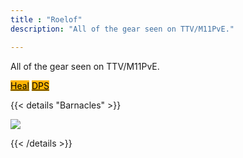 ```yaml
---
title : "Roelof"
description: "All of the gear seen on TTV/M11PvE."

---
```

All of the gear seen on TTV/M11PvE.

 <a class="btn btn-primary btn-lg px-4 mb-2" style="color:black;background-color:#fdb402;" href="/roeheals"
        role="button">Heal</a>
 <a class="btn btn-primary btn-lg px-4 mb-2" style="color:black;background-color:#fdb402;" href="/roedps"
        role="button">DPS</a>


{{< details "Barnacles" >}}

<a href="/images/builds/roelof/bbgear.png/" target="_blank"><img src="/images/builds/roelof/bbgear.png/"></a>
    
{{< /details >}}